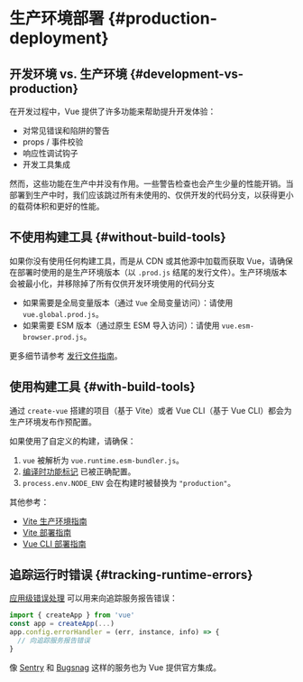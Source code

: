 # 生产环境部署 {#production-deployment}

## 开发环境 vs. 生产环境 {#development-vs-production}

在开发过程中，Vue 提供了许多功能来帮助提升开发体验：

- 对常见错误和陷阱的警告
- props / 事件校验
- 响应性调试钩子
- 开发工具集成

然而，这些功能在生产中并没有作用。一些警告检查也会产生少量的性能开销。当部署到生产中时，我们应该跳过所有未使用的、仅供开发的代码分支，以获得更小的载荷体积和更好的性能。

## 不使用构建工具 {#without-build-tools}

如果你没有使用任何构建工具，而是从 CDN 或其他源中加载而获取 Vue，请确保在部署时使用的是生产环境版本（以 `.prod.js` 结尾的发行文件）。生产环境版本会被最小化，并移除掉了所有仅供开发环境使用的代码分支

- 如果需要是全局变量版本（通过 `Vue` 全局变量访问）：请使用 `vue.global.prod.js`。
- 如果需要 ESM 版本（通过原生 ESM 导入访问）：请使用 `vue.esm-browser.prod.js`。

更多细节请参考 [发行文件指南](https://github.com/vuejs/vue-next/tree/master/packages/vue#which-dist-file-to-use)。

## 使用构建工具 {#with-build-tools}

通过 `create-vue` 搭建的项目（基于 Vite）或者 Vue CLI（基于 Vue CLI）都会为生产环境发布作预配置。

如果使用了自定义的构建，请确保：

1. `vue` 被解析为 `vue.runtime.esm-bundler.js`。
2. [编译时功能标记](https://github.com/vuejs/vue-next/tree/master/packages/vue#bundler-build-feature-flags) 已被正确配置。
3. <code>process.env<wbr>.NODE_ENV</code> 会在构建时被替换为 `"production"`。

其他参考：

- [Vite 生产环境指南](https://vitejs.dev/guide/build.html)
- [Vite 部署指南](https://vitejs.dev/guide/static-deploy.html)
- [Vue CLI 部署指南](https://cli.vuejs.org/guide/deployment.html)

## 追踪运行时错误 {#tracking-runtime-errors}

[应用级错误处理](/api/application.html#app-config-errorhandler) 可以用来向追踪服务报告错误：

```js
import { createApp } from 'vue'
const app = createApp(...)
app.config.errorHandler = (err, instance, info) => {
  // 向追踪服务报告错误
}
```

像 [Sentry](https://docs.sentry.io/platforms/javascript/guides/vue/) 和 [Bugsnag](https://docs.bugsnag.com/platforms/javascript/vue/) 这样的服务也为 Vue 提供官方集成。
